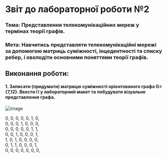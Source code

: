 # Звіт до лабораторної роботи №2

### Тема: Представлення телекомунікаційних мереж у термінах теорії графів.

### Мета: Навчитись представляти телекомунікаційні мережі за допомогою матриць суміжності, інцедентності та списку ребер, і оволодіти основними поняттями теорії графів.

## Виконання роботи:

#### 1. Записати (придумати) матрицю суміжності орієнтованого графа G={7,12}. Ввести її у лабораторний макет та побудувати візуальне представлення графа.
![image](https://github.com/offtarget/basics-of-telecommunications/blob/main/lab2/1.png)

0, 0, 0, 0, 0, 1, 0,  
0, 0, 0, 1, 0, 0, 0,  
0, 0, 0, 0, 0, 1, 1,  
0, 0, 1, 0, 0, 0, 1,  
1, 0, 1, 0, 0, 0, 0,  
0, 1, 1, 0, 0, 0, 1,  
0, 0, 0, 0, 0, 0, 0, 

